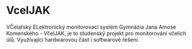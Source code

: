 # VcelJAK
VČelařský ELektronický monitorovací systém Gymnázia Jana Amose Komenského - VčelJAK, je to studenský projekt pro monitorování včelích úlů. Využívající hardwarovou část i softwarové řešení.
